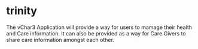 # trinity
The vChar3 Application will provide a way for users to mamage their health and Care information. It can also be provided as a way for Care Givers to share care information amongst each other.
